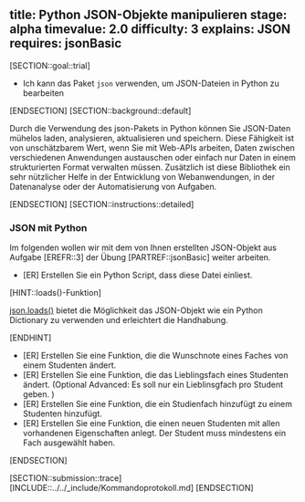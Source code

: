 title: Python JSON-Objekte manipulieren
stage: alpha
timevalue: 2.0
difficulty: 3
explains: JSON
requires: jsonBasic
---
[SECTION::goal::trial]

- Ich kann das Paket `json` verwenden, um JSON-Dateien in Python zu bearbeiten

[ENDSECTION]
[SECTION::background::default]

Durch die Verwendung des json-Pakets in Python können Sie JSON-Daten mühelos laden,
analysieren, aktualisieren und speichern. Diese Fähigkeit ist von unschätzbarem Wert,
wenn Sie mit Web-APIs arbeiten, Daten zwischen verschiedenen Anwendungen austauschen
oder einfach nur Daten in einem strukturierten Format verwalten müssen. Zusätzlich ist
diese Bibliothek ein sehr nützlicher Helfe in der Entwicklung von Webanwendungen,
in der Datenanalyse oder der Automatisierung von Aufgaben.

[ENDSECTION]
[SECTION::instructions::detailed]

### JSON mit Python

Im folgenden wollen wir mit dem von Ihnen erstellten JSON-Objekt aus Aufgabe [EREFR::3] der Übung [PARTREF::jsonBasic] weiter arbeiten.

- [ER] Erstellen Sie ein Python Script, dass diese Datei einliest.

[HINT::loads()-Funktion]

[json.loads()](https://docs.python.org/3/library/json.html#json.loads) bietet die Möglichkeit das JSON-Objekt wie ein Python Dictionary zu verwenden und erleichtert die Handhabung.

[ENDHINT]

- [ER] Erstellen Sie eine Funktion, die die Wunschnote eines Faches von einem Studenten ändert.
- [ER] Erstellen Sie eine Funktion, die das Lieblingsfach eines Studenten ändert.
(Optional Advanced: Es soll nur ein Lieblinsgfach pro Student geben. )
- [ER] Erstellen Sie eine Funktion, die ein Studienfach hinzufügt zu einem Studenten hinzufügt.
- [ER] Erstellen Sie eine Funktion, die einen neuen Studenten mit allen vorhandenen Eigenschaften anlegt. Der Student muss mindestens ein Fach ausgewählt haben.

[ENDSECTION]

[SECTION::submission::trace]
[INCLUDE::../../_include/Kommandoprotokoll.md]
[ENDSECTION]
